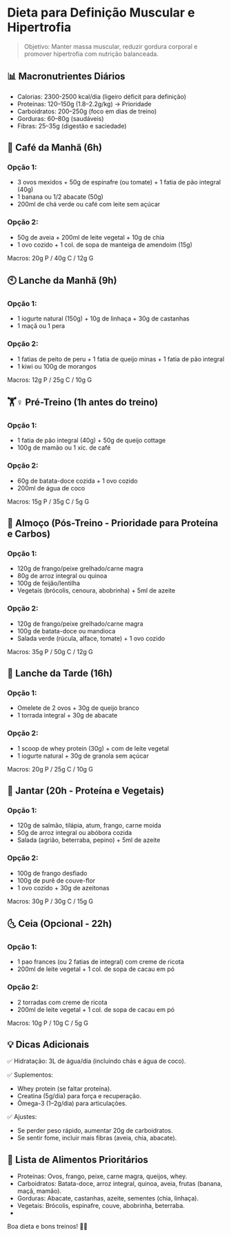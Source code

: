 # Dieta para Definição Muscular e Hipertrofia

> Objetivo: Manter massa muscular, reduzir gordura corporal e promover hipertrofia com nutrição balanceada.

## 📊 Macronutrientes Diários

- Calorias: 2300-2500 kcal/dia (ligeiro déficit para definição)
- Proteínas: 120–150g (1.8–2.2g/kg) → Prioridade
- Carboidratos: 200–250g (foco em dias de treino)
- Gorduras: 60–80g (saudáveis)
- Fibras: 25–35g (digestão e saciedade)


## 🌅 Café da Manhã (6h)

### Opção 1:
- 3 ovos mexidos + 50g de espinafre (ou tomate) + 1 fatia de pão integral (40g)
- 1 banana ou 1/2 abacate (50g)
- 200ml de chá verde ou café com leite sem açúcar

### Opção 2:
- 50g de aveia + 200ml de leite vegetal + 10g de chia
- 1 ovo cozido + 1 col. de sopa de manteiga de amendoim (15g)

Macros: 20g P / 40g C / 12g G

## 🕙 Lanche da Manhã (9h)

### Opção 1:
- 1 iogurte natural (150g) + 10g de linhaça + 30g de castanhas
- 1 maçã ou 1 pera

### Opção 2:
- 1 fatias de peito de peru + 1 fatia de queijo minas + 1 fatia de pão integral
- 1 kiwi ou 100g de morangos

Macros: 12g P / 25g C / 10g G

## 🏋️♀️ Pré-Treino (1h antes do treino)

### Opção 1:
- 1 fatia de pão integral (40g) + 50g de queijo cottage
- 100g de mamão ou 1 xíc. de café

### Opção 2:
- 60g de batata-doce cozida + 1 ovo cozido
- 200ml de água de coco

Macros: 15g P / 35g C / 5g G

## 💪 Almoço (Pós-Treino - Prioridade para Proteína e Carbos)

### Opção 1:
- 120g de frango/peixe grelhado/carne magra
- 80g de arroz integral ou quinoa
- 100g de feijão/lentilha
- Vegetais (brócolis, cenoura, abobrinha) + 5ml de azeite

### Opção 2:
- 120g de frango/peixe grelhado/carne magra
- 100g de batata-doce ou mandioca
- Salada verde (rúcula, alface, tomate) + 1 ovo cozido

Macros: 35g P / 50g C / 12g G

## 🌇 Lanche da Tarde (16h)

### Opção 1:
- Omelete de 2 ovos + 30g de queijo branco
- 1 torrada integral + 30g de abacate

### Opção 2:
- 1 scoop de whey protein (30g) + com de leite vegetal
- 1 iogurte natural + 30g de granola sem açúcar

Macros: 20g P / 25g C / 10g G

## 🌙 Jantar (20h - Proteína e Vegetais)

### Opção 1:
- 120g de salmão, tilápia, atum, frango, carne moida
- 50g de arroz integral ou abóbora cozida
- Salada (agrião, beterraba, pepino) + 5ml de azeite

### Opção 2:
- 100g de frango desfiado
- 100g de purê de couve-flor
- 1 ovo cozido + 30g de azeitonas

Macros: 30g P / 30g C / 15g G

## 🌜 Ceia (Opcional - 22h)

### Opção 1:
- 1 pao frances (ou 2 fatias de integral) com creme de ricota
- 200ml de leite vegetal + 1 col. de sopa de cacau em pó

### Opção 2:
- 2 torradas com creme de ricota
- 200ml de leite vegetal + 1 col. de sopa de cacau em pó

Macros: 10g P / 10g C / 5g G

## 💡 Dicas Adicionais

✅ Hidratação: 3L de água/dia (incluindo chás e água de coco).

✅ Suplementos:
- Whey protein (se faltar proteína).
- Creatina (5g/dia) para força e recuperação.
- Ômega-3 (1–2g/dia) para articulações.

✅ Ajustes:
- Se perder peso rápido, aumentar 20g de carboidratos.
- Se sentir fome, incluir mais fibras (aveia, chia, abacate).

## 🍎 Lista de Alimentos Prioritários

- Proteínas: Ovos, frango, peixe, carne magra, queijos, whey.
- Carboidratos: Batata-doce, arroz integral, quinoa, aveia, frutas (banana, maçã, mamão).
- Gorduras: Abacate, castanhas, azeite, sementes (chia, linhaça).
- Vegetais: Brócolis, espinafre, couve, abobrinha, beterraba.
- 
Boa dieta e bons treinos! 💪🔥